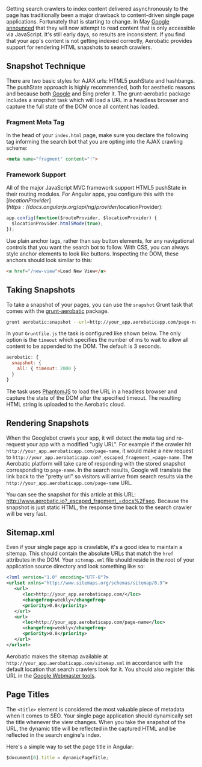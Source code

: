 Getting search crawlers to index content delivered asynchronously to the page has traditionally been a major drawback to content-driven single page applications. Fortunately that is starting to change. In May [Google announced](http://googlewebmastercentral.blogspot.com/2014/05/understanding-web-pages-better.html) that they will now attempt to read content that is only accessible via JavaScript. It's still early days, so results are inconsistent. If you find that your app's content is not getting indexed correctly, Aerobatic provides support for rendering HTML snapshots to search crawlers.

## Snapshot Technique
There are two basic styles for AJAX urls: HTML5 pushState and hashbangs. The pushState approach is highly recommended, both for aesthetic reasons and because both [Google](https://www.seroundtable.com/google-ajax-pushstate-vs-hashbang-16464.html) and Bing prefer it. The grunt-aerobatic package includes a snapshot task which will load a URL in a headless browser and capture the full state of the DOM once all content has loaded.

### Fragment Meta Tag
In the head of your `index.html` page, make sure you declare the following tag informing the search bot that you are opting into the AJAX crawling scheme:
```html
<meta name="fragment" content="!">
```

### Framework Support
All of the major JavaScript MVC framework support HTML5 pushState in their routing modules. For Angular apps, you configure this with the [$locationProvider](https://docs.angularjs.org/api/ng/provider/$locationProvider):

```js
app.config(function($routeProvider, $locationProvider) {
  $locationProvider.html5Mode(true);  
});
```
Use plain anchor tags, rather than say button elements, for any navigational controls that you want the search bot to follow. With CSS, you can always style anchor elements to look like buttons. Inspecting the DOM, these anchors should look similar to this:

```html
<a href="/new-view">Load New View</a>
```
## Taking Snapshots
To take a snapshot of your pages, you can use the `snapshot` Grunt task that comes with the [grunt-aerobatic](https://www.npmjs.org/package/grunt-aerobatic) package.

```bash
grunt aerobatic:snapshot --url=http://your_app.aerobaticapp.com/page-name
```
In your `Gruntfile.js` the task is configured like shown below. The only option is the `timeout` which specifies the number of ms to wait to allow all content to be appended to the DOM. The default is 3 seconds.
```js
aerobatic: {
  snapshot: {
    all: { timeout: 2000 }
  }
}
```

The task uses [PhantomJS](http://phantomjs.org/) to load the URL in a headless browser and capture the state of the DOM after the specified timeout. The resulting HTML string is uploaded to the Aerobatic cloud.

## Rendering Snapshots
When the Googlebot crawls your app, it will detect the meta tag and re-request your app with a modified "ugly URL". For example if the crawler hit `http://your_app.aerobaticapp.com/page-name`, it would make a new request to `http://your_app.aerobaticapp.com?_escaped_fragement_=page-name`. The Aerobatic platform will take care of responding with the stored snapshot corresponding to `page-name`. In the search results, Google will translate the link back to the "pretty url" so visitors will arrive from search results via the `http://your_app.aerobaticapp.com/page-name` URL.

You can see the snapshot for this article at this URL: http://www.aerobatic.io?_escaped_fragment_=docs%2Fseo. Because the snapshot is just static HTML, the response time back to the search crawler will be very fast.

## Sitemap.xml
Even if your single page app is crawlable, it's a good idea to maintain a sitemap. This should contain the absolute URLs that match the `href` attributes in the DOM. Your `sitemap.xml` file should reside in the root of your application source directory and look something like so:

```xml
<?xml version="1.0" encoding="UTF-8"?>
<urlset xmlns="http://www.sitemaps.org/schemas/sitemap/0.9">
   <url>
      <loc>http://your_app.aerobaticapp.com/</loc>
      <changefreq>weekly</changefreq>
      <priority>0.8</priority>
   </url>
   <url>
      <loc>http://your_app.aerobaticapp.com/page-name</loc>
      <changefreq>weekly</changefreq>
      <priority>0.8</priority>
   </url>
</urlset>
```

Aerobatic makes the sitemap available at `http://your_app.aerobaticapp.com/sitemap.xml` in accordance with the default location that search crawlers look for it. You should also register this URL in the [Google Webmaster tools](https://www.google.com/webmasters/tools).

## Page Titles
The `<title>` element is considered the most valuable piece of metadata when it comes to SEO. Your single page application should dynamically set the title whenever the view changes. When you take the snapshot of the URL, the dynamic title will be reflected in the captured HTML and be reflected in the search engine's index.

Here's a simple way to set the page title in Angular:
```js
$document[0].title = dynamicPageTitle;
```
